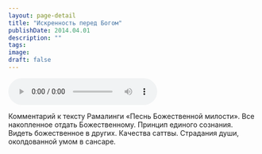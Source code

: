 ```yaml
---
layout: page-detail
title: "Искренность перед Богом"
publishDate: 2014.04.01
description: ""
tags:
image:
draft: false
---
```


<audio title="2014.04.01 - Искренность перед Богом.mp3" src="/upload/iblock/333/333c6b8191a8d7bd1a2e00dab9b68f36.mp3" controls=""></audio>

 Комментарий к тексту Рамалинги «Песнь Божественной милости». Все накопленное отдать Божественному. Принцип единого сознания. Видеть божественное в других. Качества саттвы. Страдания души, околдованной умом в сансаре. 

  
